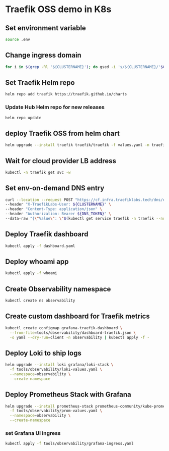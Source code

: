 # Traefik OSS demo in K8s


## Set environment variable

```bash
source .env
```

## Change ingress domain

```bash
for i in $(grep -Rl '${CLUSTERNAME}'); do gsed -i 's/${CLUSTERNAME}/'$CLUSTERNAME'/g' $i; done
```

## Set Traefik Helm repo

```bash
helm repo add traefik https://traefik.github.io/charts
```

### Update Hub Helm repo for new releases

```bash
helm repo update
```

## deploy Traefik OSS from helm chart

```bash
helm upgrade --install traefik traefik/traefik -f values.yaml -n traefik --create-namespace
```

## Wait for cloud provider LB address

```bash
kubectl -n traefik get svc -w
```

## Set env-on-demand DNS entry

```bash
curl --location --request POST "https://cf.infra.traefiklabs.tech/dns/env-on-demand" \
--header "X-TraefikLabs-User: ${CLUSTERNAME}" \
--header "Content-Type: application/json" \
--header "Authorization: Bearer ${DNS_TOKEN}" \
--data-raw "{\"Value\": \"$(kubectl get service traefik -n traefik --no-headers | awk {'print $4'})\"}"
```

## Deploy Traefik dashboard

```bash
kubectl apply -f dashboard.yaml
```

## Deploy whoami app

```bash
kubectl apply -f whoami
```

## Create Observability namespace

```bash
kubectl create ns observability
```

## Create custom dashboard for Traefik metrics

```bash
kubectl create configmap grafana-traefik-dashboard \
  --from-file=tools/observability/dashboard-traefik.json \
  -o yaml --dry-run=client -n observability | kubectl apply -f -
```

## Deploy Loki to ship logs

```bash
helm upgrade --install loki grafana/loki-stack \
  -f tools/observability/loki-values.yaml \
  --namespace=observability \
  --create-namespace
```

## Deploy Prometheus Stack with Grafana

```bash
helm upgrade --install prometheus-stack prometheus-community/kube-prometheus-stack \
  -f tools/observability/prom-values.yaml \
  --namespace=observability \
  --create-namespace
```

### set Grafana UI ingress

```bash
kubectl apply -f tools/observability/grafana-ingress.yaml
```
